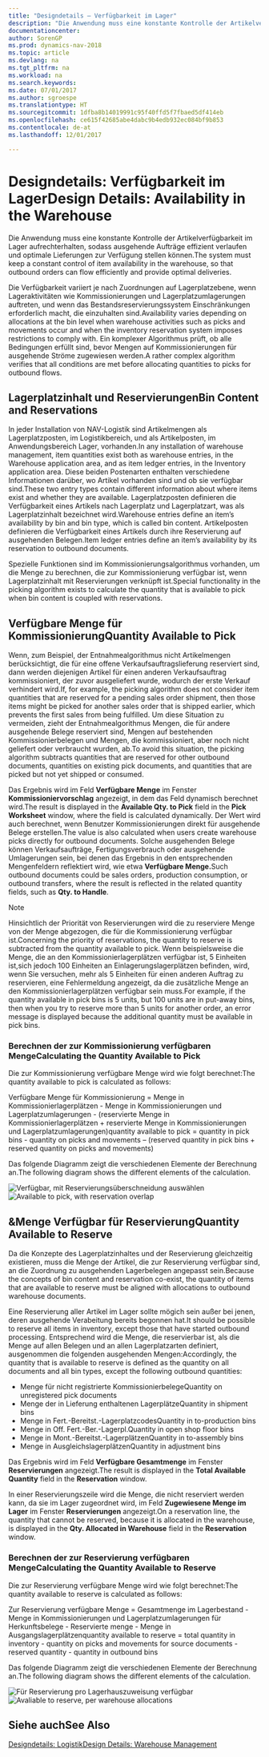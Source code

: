 ```yaml
---
title: "Designdetails – Verfügbarkeit im Lager"
description: "Die Anwendung muss eine konstante Kontrolle der Artikelverfügbarkeit im Lager aufrechterhalten, sodass ausgehende Aufträge effizient verlaufen und optimale Lieferungen zur Verfügung stellen können."
documentationcenter: 
author: SorenGP
ms.prod: dynamics-nav-2018
ms.topic: article
ms.devlang: na
ms.tgt_pltfrm: na
ms.workload: na
ms.search.keywords: 
ms.date: 07/01/2017
ms.author: sgroespe
ms.translationtype: HT
ms.sourcegitcommit: 1dfba8b14019991c95f40ffd5f7fbaed5df414eb
ms.openlocfilehash: ce615f42685abe4dabc9b4edb932ec084bf9b853
ms.contentlocale: de-at
ms.lasthandoff: 12/01/2017

---
```

# <a name="design-details-availability-in-the-warehouse"></a><span data-ttu-id="19487-103">Designdetails: Verfügbarkeit im Lager</span><span class="sxs-lookup"><span data-stu-id="19487-103">Design Details: Availability in the Warehouse</span></span>
<span data-ttu-id="19487-104">Die Anwendung muss eine konstante Kontrolle der Artikelverfügbarkeit im Lager aufrechterhalten, sodass ausgehende Aufträge effizient verlaufen und optimale Lieferungen zur Verfügung stellen können.</span><span class="sxs-lookup"><span data-stu-id="19487-104">The system must keep a constant control of item availability in the warehouse, so that outbound orders can flow efficiently and provide optimal deliveries.</span></span>  

 <span data-ttu-id="19487-105">Die Verfügbarkeit variiert je nach Zuordnungen auf Lagerplatzebene, wenn Lageraktivitäten wie Kommissionierungen und Lagerplatzumlagerungen auftreten, und wenn das Bestandsreservierungssystem Einschränkungen erforderlich macht, die einzuhalten sind.</span><span class="sxs-lookup"><span data-stu-id="19487-105">Availability varies depending on allocations at the bin level when warehouse activities such as picks and movements occur and when the inventory reservation system imposes restrictions to comply with.</span></span> <span data-ttu-id="19487-106">Ein komplexer Algorithmus prüft, ob alle Bedingungen erfüllt sind, bevor Mengen auf Kommissionierungen für ausgehende Ströme zugewiesen werden.</span><span class="sxs-lookup"><span data-stu-id="19487-106">A rather complex algorithm verifies that all conditions are met before allocating quantities to picks for outbound flows.</span></span>  

## <a name="bin-content-and-reservations"></a><span data-ttu-id="19487-107">Lagerplatzinhalt und Reservierungen</span><span class="sxs-lookup"><span data-stu-id="19487-107">Bin Content and Reservations</span></span>  
 <span data-ttu-id="19487-108">In jeder Installation von NAV-Logistik sind Artikelmengen als Lagerplatzposten, im Logistikbereich, und als Artikelposten, im Anwendungsbereich Lager, vorhanden.</span><span class="sxs-lookup"><span data-stu-id="19487-108">In any installation of warehouse management, item quantities exist both as warehouse entries, in the Warehouse application area, and as item ledger entries, in the Inventory application area.</span></span> <span data-ttu-id="19487-109">Diese beiden Postenarten enthalten verschiedene Informationen darüber, wo Artikel vorhanden sind und ob sie verfügbar sind.</span><span class="sxs-lookup"><span data-stu-id="19487-109">These two entry types contain different information about where items exist and whether they are available.</span></span> <span data-ttu-id="19487-110">Lagerplatzposten definieren die Verfügbarkeit eines Artikels nach Lagerplatz und Lagerplatzart, was als Lagerplatzinhalt bezeichnet wird.</span><span class="sxs-lookup"><span data-stu-id="19487-110">Warehouse entries define an item’s availability by bin and bin type, which is called bin content.</span></span> <span data-ttu-id="19487-111">Artikelposten definieren die Verfügbarkeit eines Artikels durch ihre Reservierung auf ausgehenden Belegen.</span><span class="sxs-lookup"><span data-stu-id="19487-111">Item ledger entries define an item’s availability by its reservation to outbound documents.</span></span>  

 <span data-ttu-id="19487-112">Spezielle Funktionen sind im Kommissionierungsalgorithmus vorhanden, um die Menge zu berechnen, die zur Kommissionierung verfügbar ist, wenn Lagerplatzinhalt mit Reservierungen verknüpft ist.</span><span class="sxs-lookup"><span data-stu-id="19487-112">Special functionality in the picking algorithm exists to calculate the quantity that is available to pick when bin content is coupled with reservations.</span></span>  

## <a name="quantity-available-to-pick"></a><span data-ttu-id="19487-113">Verfügbare Menge für Kommissionierung</span><span class="sxs-lookup"><span data-stu-id="19487-113">Quantity Available to Pick</span></span>  
 <span data-ttu-id="19487-114">Wenn, zum Beispiel, der Entnahmealgorithmus nicht Artikelmengen berücksichtigt, die für eine offene Verkaufsauftragslieferung reserviert sind, dann werden diejenigen Artikel für einen anderen Verkaufsauftrag kommissioniert, der zuvor ausgeliefert wurde, wodurch der erste Verkauf verhindert wird.</span><span class="sxs-lookup"><span data-stu-id="19487-114">If, for example, the picking algorithm does not consider item quantities that are reserved for a pending sales order shipment, then those items might be picked for another sales order that is shipped earlier, which prevents the first sales from being fulfilled.</span></span> <span data-ttu-id="19487-115">Um diese Situation zu vermeiden, zieht der Entnahmealgorithmus Mengen, die für andere ausgehende Belege reserviert sind, Mengen auf bestehenden Kommissionierbelegen und Mengen, die kommissioniert, aber noch nicht geliefert oder verbraucht wurden, ab.</span><span class="sxs-lookup"><span data-stu-id="19487-115">To avoid this situation, the picking algorithm subtracts quantities that are reserved for other outbound documents, quantities on existing pick documents, and quantities that are picked but not yet shipped or consumed.</span></span>  

 <span data-ttu-id="19487-116">Das Ergebnis wird im Feld **Verfügbare Menge** im Fenster **Kommissioniervorschlag** angezeigt, in dem das Feld dynamisch berechnet wird.</span><span class="sxs-lookup"><span data-stu-id="19487-116">The result is displayed in the **Available Qty. to Pick** field in the **Pick Worksheet** window, where the field is calculated dynamically.</span></span> <span data-ttu-id="19487-117">Der Wert wird auch berechnet, wenn Benutzer Kommissionierungen direkt für ausgehende Belege erstellen.</span><span class="sxs-lookup"><span data-stu-id="19487-117">The value is also calculated when users create warehouse picks directly for outbound documents.</span></span> <span data-ttu-id="19487-118">Solche ausgehenden Belege können Verkaufsaufträge, Fertigungsverbrauch oder ausgehende Umlagerungen sein, bei denen das Ergebnis in den entsprechenden Mengenfeldern reflektiert wird, wie etwa **Verfügbare Menge.**</span><span class="sxs-lookup"><span data-stu-id="19487-118">Such outbound documents could be sales orders, production consumption, or outbound transfers, where the result is reflected in the related quantity fields, such as **Qty. to Handle**.</span></span>  

> [!NOTE]  
>  <span data-ttu-id="19487-119">Hinsichtlich der Priorität von Reservierungen wird die zu reserviere Menge von der Menge abgezogen, die für die Kommissionierung verfügbar ist.</span><span class="sxs-lookup"><span data-stu-id="19487-119">Concerning the priority of reservations, the quantity to reserve is subtracted from the quantity available to pick.</span></span> <span data-ttu-id="19487-120">Wenn beispielsweise die Menge, die an den Kommissionierlagerplätzen verfügbar ist, 5 Einheiten ist,sich jedoch 100 Einheiten an Einlagerungslagerplätzen befinden, wird, wenn Sie versuchen, mehr als 5 Einheiten für einen anderen Auftrag zu reservieren, eine Fehlermeldung angezeigt, da die zusätzliche Menge an den Kommissionierlagerplätzen verfügbar sein muss.</span><span class="sxs-lookup"><span data-stu-id="19487-120">For example, if the quantity available in pick bins is 5 units, but 100 units are in put-away bins, then when you try to reserve more than 5 units for another order, an error message is displayed because the additional quantity must be available in pick bins.</span></span>  

### <a name="calculating-the-quantity-available-to-pick"></a><span data-ttu-id="19487-121">Berechnen der zur Kommissionierung verfügbaren Menge</span><span class="sxs-lookup"><span data-stu-id="19487-121">Calculating the Quantity Available to Pick</span></span>  
 <span data-ttu-id="19487-122">Die zur Kommissionierung verfügbare Menge wird wie folgt berechnet:</span><span class="sxs-lookup"><span data-stu-id="19487-122">The quantity available to pick is calculated as follows:</span></span>  

 <span data-ttu-id="19487-123">Verfügbare Menge für Kommissionierung = Menge in Kommissionierlagerplätzen - Menge in Kommissionierungen und Lagerplatzumlagerungen - (reservierte Menge in Kommissionierlagerplätzen + reservierte Menge in Kommissionierungen und Lagerplatzumlagerungen)</span><span class="sxs-lookup"><span data-stu-id="19487-123">quantity available to pick = quantity in pick bins - quantity on picks and movements – (reserved quantity in pick bins + reserved quantity on picks and movements)</span></span>  

 <span data-ttu-id="19487-124">Das folgende Diagramm zeigt die verschiedenen Elemente der Berechnung an.</span><span class="sxs-lookup"><span data-stu-id="19487-124">The following diagram shows the different elements of the calculation.</span></span>  

 <span data-ttu-id="19487-125">![Verfügbar, mit Reservierungsüberschneidung auswählen](media/design_details_warehouse_management_availability_2.png "design_details_warehouse_management_availability_2")</span><span class="sxs-lookup"><span data-stu-id="19487-125">![Available to pick, with reservation overlap](media/design_details_warehouse_management_availability_2.png "design_details_warehouse_management_availability_2")</span></span>  

## <a name="quantity-available-to-reserve"></a><span data-ttu-id="19487-126">&Menge Verfügbar für Reservierung</span><span class="sxs-lookup"><span data-stu-id="19487-126">Quantity Available to Reserve</span></span>  
 <span data-ttu-id="19487-127">Da die Konzepte des Lagerplatzinhaltes und der Reservierung gleichzeitig existieren, muss die Menge der Artikel, die zur Reservierung verfügbar sind, an die Zuordnung zu ausgehenden Lagerbelegen angepasst sein.</span><span class="sxs-lookup"><span data-stu-id="19487-127">Because the concepts of bin content and reservation co-exist, the quantity of items that are available to reserve must be aligned with allocations to outbound warehouse documents.</span></span>  

 <span data-ttu-id="19487-128">Eine Reservierung aller Artikel im Lager sollte mögich sein außer bei jenen, deren ausgehende Verabeitung bereits begonnen hat.</span><span class="sxs-lookup"><span data-stu-id="19487-128">It should be possible to reserve all items in inventory, except those that have started outbound processing.</span></span> <span data-ttu-id="19487-129">Entsprechend wird die Menge, die reservierbar ist, als die Menge auf allen Belegen und an allen Lagerplatzarten definiert, ausgenommen die folgenden ausgehenden Mengen:</span><span class="sxs-lookup"><span data-stu-id="19487-129">Accordingly, the quantity that is available to reserve is defined as the quantity on all documents and all bin types, except the following outbound quantities:</span></span>  

-   <span data-ttu-id="19487-130">Menge für nicht registrierte Kommissionierbelege</span><span class="sxs-lookup"><span data-stu-id="19487-130">Quantity on unregistered pick documents</span></span>  
-   <span data-ttu-id="19487-131">Menge der in Lieferung enthaltenen Lagerplätze</span><span class="sxs-lookup"><span data-stu-id="19487-131">Quantity in shipment bins</span></span>  
-   <span data-ttu-id="19487-132">Menge in Fert.-Bereitst.-Lagerplatzcodes</span><span class="sxs-lookup"><span data-stu-id="19487-132">Quantity in to-production bins</span></span>  
-   <span data-ttu-id="19487-133">Menge in Off. Fert.-Ber.-Lagerpl.</span><span class="sxs-lookup"><span data-stu-id="19487-133">Quantity in open shop floor bins</span></span>  
-   <span data-ttu-id="19487-134">Menge in Mont.-Bereitst.-Lagerplätzen</span><span class="sxs-lookup"><span data-stu-id="19487-134">Quantity in to-assembly bins</span></span>  
-   <span data-ttu-id="19487-135">Menge in Ausgleichslagerplätzen</span><span class="sxs-lookup"><span data-stu-id="19487-135">Quantity in adjustment bins</span></span>  

 <span data-ttu-id="19487-136">Das Ergebnis wird im Feld **Verfügbare Gesamtmenge** im Fenster **Reservierungen** angezeigt.</span><span class="sxs-lookup"><span data-stu-id="19487-136">The result is displayed in the **Total Available Quantity** field in the **Reservation** window.</span></span>  

 <span data-ttu-id="19487-137">In einer Reservierungszeile wird die Menge, die nicht reserviert werden kann, da sie im Lager zugeordnet wird, im Feld **Zugewiesene Menge im Lager** im Fenster **Reservierungen** angezeigt.</span><span class="sxs-lookup"><span data-stu-id="19487-137">On a reservation line, the quantity that cannot be reserved, because it is allocated in the warehouse, is displayed in the **Qty. Allocated in Warehouse** field in the **Reservation** window.</span></span>  

### <a name="calculating-the-quantity-available-to-reserve"></a><span data-ttu-id="19487-138">Berechnen der zur Reservierung verfügbaren Menge</span><span class="sxs-lookup"><span data-stu-id="19487-138">Calculating the Quantity Available to Reserve</span></span>  
 <span data-ttu-id="19487-139">Die zur Reservierung verfügbare Menge wird wie folgt berechnet:</span><span class="sxs-lookup"><span data-stu-id="19487-139">The quantity available to reserve is calculated as follows:</span></span>  

 <span data-ttu-id="19487-140">Zur Reservierung verfügbare Menge = Gesamtmenge im Lagerbestand - Menge in Kommissionierungen und Lagerplatzumlagerungen für Herkunftsbelege - Reservierte menge - Menge in Ausgangslagerplätzen</span><span class="sxs-lookup"><span data-stu-id="19487-140">quantity available to reserve = total quantity in inventory - quantity on picks and movements for source documents - reserved quantity - quantity in outbound bins</span></span>  

 <span data-ttu-id="19487-141">Das folgende Diagramm zeigt die verschiedenen Elemente der Berechnung an.</span><span class="sxs-lookup"><span data-stu-id="19487-141">The following diagram shows the different elements of the calculation.</span></span>  

 <span data-ttu-id="19487-142">![Für Reservierung pro Lagerhauszuweisung verfügbar](media/design_details_warehouse_management_availability_3.png "design_details_warehouse_management_availability_3")</span><span class="sxs-lookup"><span data-stu-id="19487-142">![Avaliable to reserve, per warehouse allocations](media/design_details_warehouse_management_availability_3.png "design_details_warehouse_management_availability_3")</span></span>  

## <a name="see-also"></a><span data-ttu-id="19487-143">Siehe auch</span><span class="sxs-lookup"><span data-stu-id="19487-143">See Also</span></span>  
 [<span data-ttu-id="19487-144">Designdetails: Logistik</span><span class="sxs-lookup"><span data-stu-id="19487-144">Design Details: Warehouse Management</span></span>](design-details-warehouse-management.md)

